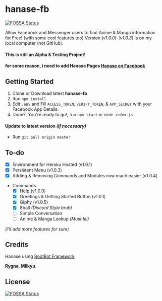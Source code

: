 # hanase-fb
[![FOSSA Status](https://app.fossa.io/api/projects/git%2Bgithub.com%2FMiikyu%2Fhanase-fb.svg?type=shield)](https://app.fossa.io/projects/git%2Bgithub.com%2FMiikyu%2Fhanase-fb?ref=badge_shield)

Allow Facebook and Messenger users to find Anime &amp; Manga information for Free! (with some cool features too)
Version *(v1.0.0)*-*(v1.0.3)* is on my local computer (not GitHub).

#### This is still an Alpha &amp; Testing Project!
#### for some reason, i need to add Hanase Pages [Hanase on Facebook](https://facebook.com/ryHanase/)

## Getting Started
1. Clone or Download latest **hanase-fb**
2. Run `npm install`
4. Edit `.env` and Fill `ACCESS_TOKEN`, `VERIFY_TOKEN`, &amp; `APP_SECRET` with your Facebook App Details.
5. Done?, You're ready to go!, run `npm start` or `node index.js`

#### Update to latest version *(if necessary)*
- Run `git pull origin master`

## To-do
- [x] Environment for Heroku Hosted (v1.0.1)
- [x] Persistent Menu (v1.0.3)
- [x] Adding & Removing Commands and Modules now much easier (v1.0.4)
- Commands
    - [x] Help (v1.0.0)
    - [x] Greetings & Getting Started Button (v1.0.1)
    - [x] Giphy (v1.0.5)
    - [x] 8ball *(Discord Style bruh)*
    - [ ] Simple Conversation
    - [ ] Anime & Manga Lookup *(Must lel)*

*(i'll add more features for sure)*

## Credits
Hanase using [BootBot Framework](https://github.com/Charca/bootbot)

**Rygna, Miikyu**.


## License
[![FOSSA Status](https://app.fossa.io/api/projects/git%2Bgithub.com%2FMiikyu%2Fhanase-fb.svg?type=large)](https://app.fossa.io/projects/git%2Bgithub.com%2FMiikyu%2Fhanase-fb?ref=badge_large)
